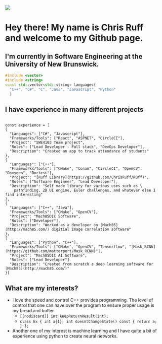 <img src="https://media.giphy.com/media/ii7R0hFjKIS4poVDrk/giphy.gif">

# Hey there! My name is Chris Ruff and welcome to my Github page. #
## I'm currently in Software Engineering at the University of New Brunswick. ##
```cpp
#include <vector> 
#include <string>
const std::vector<std::string> languages{
  "C++", "C#", "C", "Java", "Javascript", "Python"
  }
```
## I have experience in many different projects ##
<pre><code class="javascript">
const experience = [
{
  "Languages": ["C#", "Javascript"],
  "Frameworks/Tools": ["React", "ASPNET", "CircleCI"],
  "Project": "SWE4103 Team project",
  "Roles": ["Lead Developer - Full stack", "DevOps Developer"],
  "Description": "Created an app to track attendance of students"
},
{
  "Languages": ["C++"],
  "Frameworks/Tools": ["CMake", "Conan", "CircleCI", "OpenCV", "Doxygen", "Doctest"],
  "Project": "[Ruff Library](https://github.com/ChrisRuff/Ruff)",
  "Roles": ["Software Engineer", "Lead Developer"],
  "Description": "Self made library for various uses such as \
    pathfinding, 2D UI engine, Euler challenges, and whatever else I find interesting"
},
{
  "Languages": ["C++", "Java"],
  "Frameworks/Tools": ["CMake", "OpenCV"],
  "Project": "Mach85DIC Software",
  "Roles": ["Developer"],
  "Description": "Worked as a developer on [Mach85](http://mach85.com/) digitial image correlation software"
},
{
  "Languages": ["Python", "C++"],
  "Frameworks/Tools": ["CMake", "OpenCV", "Tensorflow", "[Mask_RCNN](https://github.com/matterport/Mask_RCNN)"],
  "Project": "Mach85DIC AI Software",
  "Roles": ["Lead Developer"]
  "Description": "Created from scratch a deep learning software for [Mach85](http://mach85.com/)"
}]
</code></pre>
## What are my interests? ##
* I love the speed and control C++ provides programming. The level of control that one can have over the program to ensure proper usage is my bread and butter
  * `[[nodiscard]] int keepReturnResult(int);`
  * `class Ex { int a{1}; int doesntChangeState() const { return a; } };` 
* Another one of my interest is machine learning and I have quite a bit of experience using python to create neural networks.
